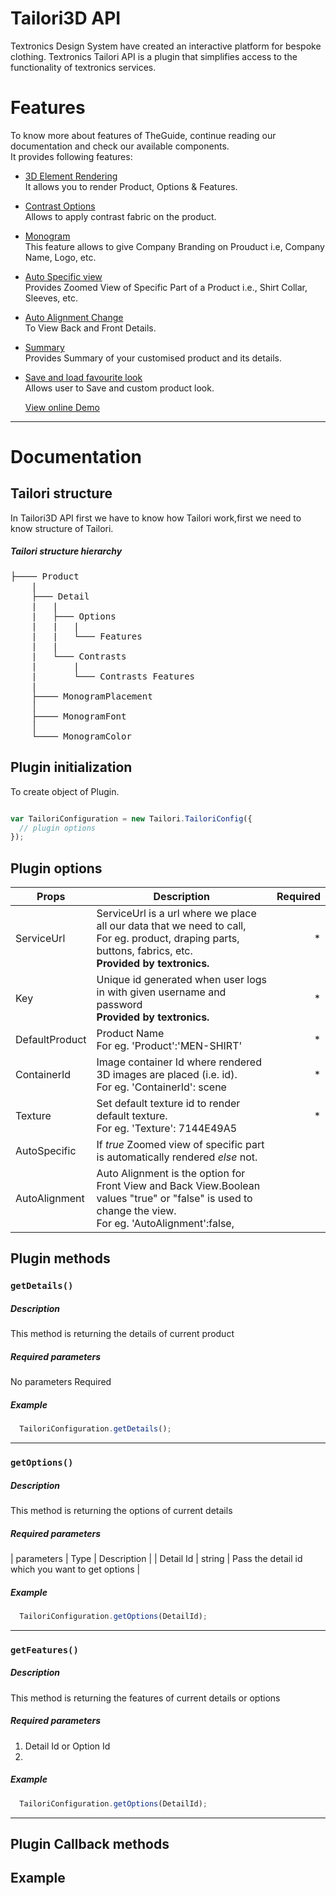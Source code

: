 # Tailori3D API

Textronics Design System have created an interactive platform for bespoke clothing. Textronics Tailori API is a plugin that simplifies access to the functionality of textronics services.

# Features

To know more about features of TheGuide, continue reading our documentation and check our available components.     
It provides following features:

* [3D Element Rendering](#)  
  It allows you to render Product, Options & Features.   

* [Contrast Options](#)  
  Allows to apply contrast fabric on the product.

* [Monogram](#)  
  This feature allows to give Company Branding on Prouduct i.e, Company Name, Logo, etc.

* [Auto Specific view](#)  
  Provides Zoomed View of Specific Part of a Product i.e., Shirt Collar, Sleeves, etc.

* [Auto Alignment Change](#)  
  To View Back and Front Details.

* [Summary](#)  
  Provides Summary of your customised product and its details.

* [Save and load favourite look](#)  
  Allows user to Save and custom product look.

  [View online Demo](http://www.textronic.online/tailori)

__________________________________________________________________________________________________________________________________

# Documentation

## Tailori structure

In Tailori3D API first we have to know how Tailori work,first we need to know structure of Tailori.

##### Tailori structure hierarchy

<pre>
├──── Product
    |
    ├─── Detail
    |   |
    |   ├─── Options
    |   |   |
    |   |   └─── Features
    |   |
    |   └─── Contrasts
    |       |
    |       └─── Contrasts Features
    |
    ├──── MonogramPlacement
    │
    ├──── MonogramFont
    │
    └──── MonogramColor</pre>

## Plugin initialization

To create object of Plugin.

```js

var TailoriConfiguration = new Tailori.TailoriConfig({
  // plugin options
});

```

## Plugin options
| Props                                          | Description  | Required
| -----------------------------------------------|------------| -------:|
| ServiceUrl                                     | ServiceUrl is a url where we place all our data that we need to call, <br />For eg. product, draping parts, buttons, fabrics, etc. <br />**Provided by textronics.**  | * |
| Key                                    | Unique id generated when user logs in with given username and password <br>**Provided by textronics.** </br> | * |			
| DefaultProduct                                        | Product Name <br /> For eg. 'Product':'MEN-SHIRT'| * |
| ContainerId                                    | Image container Id where rendered 3D images are placed (i.e. id).<br />For eg. 'ContainerId': scene | * |
| Texture                                    | Set default texture id to render default texture.<br />For eg. 'Texture': 7144E49A5 | * |
| AutoSpecific                                   | If *true* Zoomed view of specific part is automatically rendered *else* not.|         |
| AutoAlignment                                  | Auto Alignment is the option for Front View and Back View.Boolean values "true" or "false" is used to change the view.<br />For eg. 'AutoAlignment':false, |         |

## Plugin methods
### `getDetails()`
##### Description
This method is returning the details of current product
##### Required parameters
No parameters Required

##### Example
```js
  TailoriConfiguration.getDetails();
```
------------------------------------------------
### `getOptions()`
##### Description
This method is returning the options of current details
##### Required parameters
| parameters                                          | Type  | Description |
| Detail Id | string  | Pass the detail id which you want to get options |

##### Example
```js
  TailoriConfiguration.getOptions(DetailId);
```
------------------------------------------------
### `getFeatures()`
##### Description
This method is returning the features of current details or options
##### Required parameters
1) Detail Id or Option Id
2)

##### Example
```js
  TailoriConfiguration.getOptions(DetailId);
```
------------------------------------------------

## Plugin Callback methods

## Example
